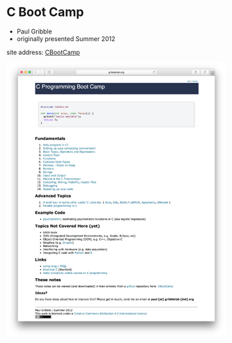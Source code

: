 # C Boot Camp

- Paul Gribble
- originally presented Summer 2012

site address: [CBootCamp](http://www.gribblelab.org/CBootcamp/index.html)

![screenshot](screenshot_homepage.png)
